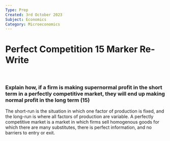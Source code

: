 ```yaml
---
Type: Prep
Created: 3rd October 2023
Subject: Economics
Category: Microeconomics
---
```


# Perfect Competition 15 Marker Re-Write

</br>

### Explain how, if a firm is making supernormal profit in the short term in a perfectly competitive market, they will end up making normal profit in the long term (15)

The short-run is the situation in which one factor of production is fixed, and the long-run is where all factors of production are variable. A perfectly competitive market is a market in which firms sell homogenous goods for which there are many substitutes, there is perfect information, and no barriers to entry or exit. 

